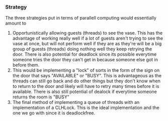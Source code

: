 ### Strategy

The three strategies put in terms of parallell computing would essentially amount to
1. Opportunistically allowing guests (threads) to see the vase. This has the advantage of working really well if a lot of guests aren't trying to see the vase at once, but will not perform well if they are as they're will be a big group of guests (threads) doing nothing well they keep retrying the door. There is also potential for deadlock since its possible everytime someone tries the door they can't get in because someone else got in before them.
2. This would be implementing a "lock" of sorts in the form of the sign on the door that says "AVAILABLE" or "BUSY". This is advantageous as the threads can still go back and do other things but they don't know when to return to the door and likely will have to retry many times before it is available. There is also still potential of dealock if everytime someone returns the room is "BUSY"
3. The final method of implementing a queue of threads with an implementation of a CLHLock. This is the ideal implementation and the one we go with since it is deadlockfree.